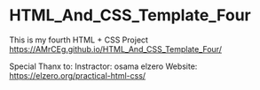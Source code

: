 # HTML_And_CSS_Template_Four

This is my fourth HTML + CSS Project
https://AMrCEg.github.io/HTML_And_CSS_Template_Four/

Special Thanx to:
Instractor: osama elzero
Website: https://elzero.org/practical-html-css/
